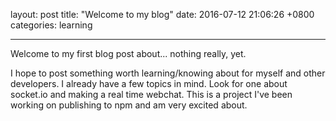 layout: post
title:  "Welcome to my blog"
date: 2016-07-12 21:06:26 +0800
categories: learning

---
Welcome to my first blog post about... nothing really, yet.

I hope to post something worth learning/knowing about for myself and other developers. I already have a few topics in mind. Look for one about socket.io and making a real time webchat. This is a project I've been working on publishing to npm and am very excited about.

